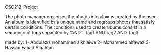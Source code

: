 CSC212-Project

The photo manager organizes the photos into albums created by the user. An album is identified
by a unique name and regroups photos that satisfy certain conditions. The conditions used to
create albums consist in a sequence of tags separated by ”AND”:
Tag1 AND Tag2 AND Tag3

made by:
1- Abdulaziz mohammed alkhlaiwe
2- Mohammed alfawaz
3-Hassan Fahad Alqahtani
